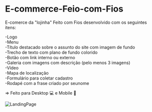 # E-commerce-Feio-com-Fios
E-comerce da "lojinha" Feito com Fios desenvolvido com os seguintes itens:

-Logo\
-Menu\
-Título destacado sobre o assunto do site com imagem de fundo\
-Trecho de texto com plano de fundo colorido\
-Botão com link interno ou externo\
-Galeria com imagens com descrição (pelo menos 3 imagens)\
-Vídeo\
-Mapa de localização\
-Formulário para coletar cadastro\
-Rodapé com a frase criado por seunome

=> Feito para Desktop 💻 e Mobile 📱

![LandingPage](https://user-images.githubusercontent.com/102387476/183761484-d7a20fc3-2096-481e-9176-7b66ba11322d.jpg)
